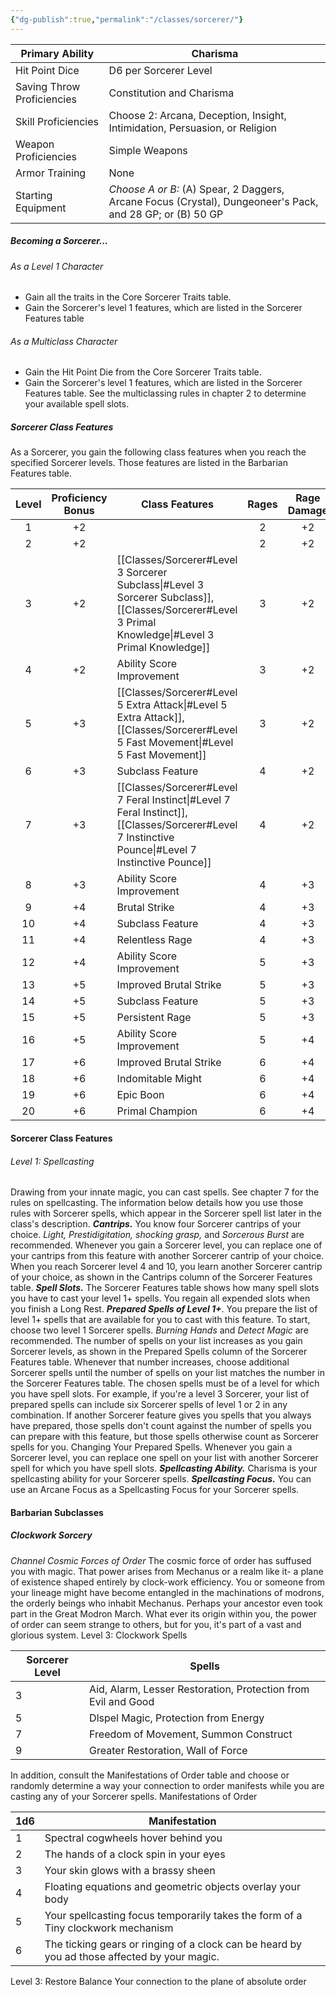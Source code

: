 ```yaml
---
{"dg-publish":true,"permalink":"/classes/sorcerer/"}
---
```



| Primary Ability            | Charisma                                                                                                  |
| -------------------------- | --------------------------------------------------------------------------------------------------------- |
| Hit Point Dice             | D6 per Sorcerer Level                                                                                     |
| Saving Throw Proficiencies | Constitution and Charisma                                                                                 |
| Skill Proficiencies        | Choose 2: Arcana, Deception, Insight, Intimidation, Persuasion, or Religion                               |
| Weapon Proficiencies       | Simple Weapons                                                                                            |
| Armor Training             | None                                                                                                      |
| Starting Equipment         | *Choose A or B:* (A) Spear, 2 Daggers, Arcane Focus (Crystal), Dungeoneer's Pack, and 28 GP; or (B) 50 GP |
##### Becoming a Sorcerer...
###### As a Level 1 Character
- Gain all the traits in the Core Sorcerer Traits table.
- Gain the Sorcerer's level 1 features, which are listed in the Sorcerer Features table
###### As a Multiclass Character
- Gain the Hit Point Die from the Core Sorcerer Traits table.
- Gain the Sorcerer's level 1 features, which are listed in the Sorcerer Features table. See the multiclassing rules in chapter 2 to determine your available spell slots.
##### Sorcerer Class Features
As a Sorcerer, you gain the following class features when you reach the specified Sorcerer levels. Those features are listed in the Barbarian Features table.

| Level | Proficiency Bonus | Class Features                                                | Rages | Rage Damage | Weapon Mastery |
| :---: | :---------------: | ------------------------------------------------------------- | :---: | :---------: | :------------: |
|   1   |        +2         |                                                               |   2   |     +2      |       2        |
|   2   |        +2         |                                                               |   2   |     +2      |       2        |
|   3   |        +2         | [[Classes/Sorcerer#Level 3 Sorcerer Subclass\|#Level 3 Sorcerer Subclass]], [[Classes/Sorcerer#Level 3 Primal Knowledge\|#Level 3 Primal Knowledge]] |   3   |     +2      |       2        |
|   4   |        +2         | Ability Score Improvement                                     |   3   |     +2      |       3        |
|   5   |        +3         | [[Classes/Sorcerer#Level 5 Extra Attack\|#Level 5 Extra Attack]], [[Classes/Sorcerer#Level 5 Fast Movement\|#Level 5 Fast Movement]]         |   3   |     +2      |       3        |
|   6   |        +3         | Subclass Feature                                              |   4   |     +2      |       3        |
|   7   |        +3         | [[Classes/Sorcerer#Level 7 Feral Instinct\|#Level 7 Feral Instinct]], [[Classes/Sorcerer#Level 7 Instinctive Pounce\|#Level 7 Instinctive Pounce]]  |   4   |     +2      |       3        |
|   8   |        +3         | Ability Score Improvement                                     |   4   |     +3      |       3        |
|   9   |        +4         | Brutal Strike                                                 |   4   |     +3      |       3        |
|  10   |        +4         | Subclass Feature                                              |   4   |     +3      |       4        |
|  11   |        +4         | Relentless Rage                                               |   4   |     +3      |       4        |
|  12   |        +4         | Ability Score Improvement                                     |   5   |     +3      |       4        |
|  13   |        +5         | Improved Brutal Strike                                        |   5   |     +3      |       4        |
|  14   |        +5         | Subclass Feature                                              |   5   |     +3      |       4        |
|  15   |        +5         | Persistent Rage                                               |   5   |     +3      |       4        |
|  16   |        +5         | Ability Score Improvement                                     |   5   |     +4      |       4        |
|  17   |        +6         | Improved Brutal Strike                                        |   6   |     +4      |       4        |
|  18   |        +6         | Indomitable Might                                             |   6   |     +4      |       4        |
|  19   |        +6         | Epic Boon                                                     |   6   |     +4      |       4        |
|  20   |        +6         | Primal Champion                                               |   6   |     +4      |       4        |
#### Sorcerer Class Features
###### Level 1: Spellcasting
Drawing from your innate magic, you can cast spells. See chapter 7 for the rules on spellcasting. The information below details how you use those rules with Sorcerer spells, which appear in the Sorcerer spell list later in the class's description.
   ***Cantrips.*** You know four Sorcerer cantrips of your choice. *Light, Prestidigitation, shocking* 
*grasp,* and *Sorcerous Burst* are recommended. Whenever you gain a Sorcerer level, you can replace one of your cantrips from this feature with another Sorcerer cantrip of your choice.
   When you reach Sorcerer level 4 and 10, you learn another Sorcerer cantrip of your
choice, as shown in the Cantrips column of the Sorcerer Features table.
   ***Spell Slots.*** The Sorcerer Features table shows how many spell slots you have to cast your
level 1+ spells. You regain all expended slots when you finish a Long Rest.
   ***Prepared Spells of Level 1+***. You prepare the list of level 1+ spells that are available for you 
to cast with this feature. To start, choose two level 1 Sorcerer spells. *Burning Hands* and *Detect Magic* are recommended.
   The number of spells on your list increases as you gain Sorcerer levels, as shown in the 
Prepared Spells column of the Sorcerer Features table. Whenever that number increases, choose additional Sorcerer spells until the number of spells on your list matches the number in the Sorcerer Features table. The chosen spells must be of a level for which you have spell slots. For example, if you're a level 3 Sorcerer, your list of prepared spells can include six Sorcerer spells of level 1 or 2 in any combination.
   If another Sorcerer feature gives you spells that you always have prepared, those spells 
don't count against the number of spells you can prepare with this feature, but those spells otherwise count as Sorcerer spells for you.
   Changing Your Prepared Spells. Whenever you gain a Sorcerer level, you can replace one 
spell on your list with another Sorcerer spell for which you have spell slots.
   ***Spellcasting Ability.*** Charisma is your spellcasting ability for your Sorcerer spells.
   ***Spellcasting Focus.*** You can use an Arcane Focus as a Spellcasting Focus for your Sorcerer 
spells.
#### Barbarian Subclasses

##### Clockwork Sorcery
*Channel Cosmic Forces of Order*
The cosmic force of order has suffused you with magic. That power arises from Mechanus or a realm like it- a plane of existence shaped entirely by clock-work efficiency. You or someone from your lineage might have become entangled in the machinations of modrons, the orderly beings who inhabit Mechanus. Perhaps your ancestor even took part in the Great Modron March. What ever its origin within you, the power of order can seem strange to others, but for you, it's part of a vast and glorious system. 
Level 3: Clockwork Spells

| Sorcerer Level | Spells                                                        |
| -------------- | ------------------------------------------------------------- |
| 3              | Aid, Alarm, Lesser Restoration, Protection from Evil and Good |
| 5              | Dlspel Magic, Protection from Energy                          |
| 7              | Freedom of Movement, Summon Construct                         |
| 9              | Greater Restoration, Wall of Force                            |
In addition, consult the Manifestations of Order table and choose or randomly determine a way your connection to order manifests while you are casting any of your Sorcerer spells.
Manifestations of Order

| 1d6 | Manifestation                                                                                |
| --- | -------------------------------------------------------------------------------------------- |
| 1   | Spectral cogwheels hover behind you                                                          |
| 2   | The hands of a clock spin in your eyes                                                       |
| 3   | Your skin glows with a brassy sheen                                                          |
| 4   | Floating equations and geometric objects overlay your body                                   |
| 5   | Your spellcasting focus temporarily takes the form of a Tiny clockwork mechanism             |
| 6   | The ticking gears or ringing of a clock can be heard by you ad those affected by your magic. |
Level 3: Restore Balance
Your connection to the plane of absolute order